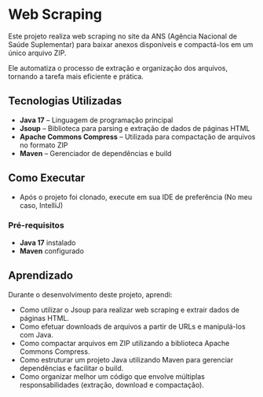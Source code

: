 # Web Scraping

Este projeto realiza web scraping no site da ANS (Agência Nacional de Saúde Suplementar) para baixar anexos disponíveis e compactá-los em um único arquivo ZIP.  

Ele automatiza o processo de extração e organização dos arquivos, tornando a tarefa mais eficiente e prática.  

## Tecnologias Utilizadas  

- **Java 17** – Linguagem de programação principal  
- **Jsoup** – Biblioteca para parsing e extração de dados de páginas HTML  
- **Apache Commons Compress** – Utilizada para compactação de arquivos no formato ZIP  
- **Maven** – Gerenciador de dependências e build  

## Como Executar  

- Após o projeto foi clonado, execute em sua IDE de preferência (No meu caso, IntelliJ)

### Pré-requisitos  
- **Java 17** instalado  
- **Maven** configurado   

## Aprendizado  

Durante o desenvolvimento deste projeto, aprendi:  

- Como utilizar o Jsoup para realizar web scraping e extrair dados de páginas HTML.  
- Como efetuar downloads de arquivos a partir de URLs e manipulá-los com Java.  
- Como compactar arquivos em ZIP utilizando a biblioteca Apache Commons Compress.  
- Como estruturar um projeto Java utilizando Maven para gerenciar dependências e facilitar o build.  
- Como organizar melhor um código que envolve múltiplas responsabilidades (extração, download e compactação).  
